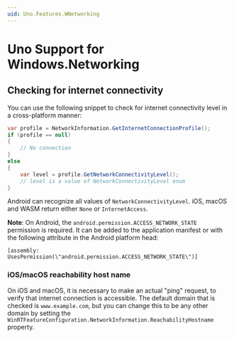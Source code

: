 ```yaml
---
uid: Uno.Features.WNetworking
---
```


# Uno Support for Windows.Networking

## Checking for internet connectivity

You can use the following snippet to check for internet connectivity level in a cross-platform manner:

``` C#
var profile = NetworkInformation.GetInternetConnectionProfile();
if (profile == null)
{
    // No connection
}
else
{
    var level = profile.GetNetworkConnectivityLevel();
    // level is a value of NetworkConnectivityLevel enum
}
```


Android can recognize all values of `NetworkConnectivityLevel`. iOS, macOS and WASM return either `None` or `InternetAccess`.


**Note**: On Android, the `android.permission.ACCESS_NETWORK_STATE` permission is required. It can be added to the application manifest or with the following attribute in the Android platform head:

```
[assembly: UsesPermission(\"android.permission.ACCESS_NETWORK_STATE\")]
```

### iOS/macOS reachability host name

On iOS and macOS, it is necessary to make an actual "ping" request, to verify that internet connection is accessible. The default domain that is checked is `www.example.com`, but you can change this to be any other domain by setting the `WinRTFeatureConfiguration.NetworkInformation.ReachabilityHostname` property.
